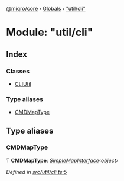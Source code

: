 [@miqro/core](../README.md) › [Globals](../globals.md) › ["util/cli"](_util_cli_.md)

# Module: "util/cli"

## Index

### Classes

* [CLIUtil](../classes/_util_cli_.cliutil.md)

### Type aliases

* [CMDMapType](_util_cli_.md#cmdmaptype)

## Type aliases

###  CMDMapType

Ƭ **CMDMapType**: *[SimpleMapInterface](../interfaces/_util_util_.simplemapinterface.md)‹object›*

*Defined in [src/util/cli.ts:5](https://github.com/claukers/miqro-core/blob/45c7f28/src/util/cli.ts#L5)*
